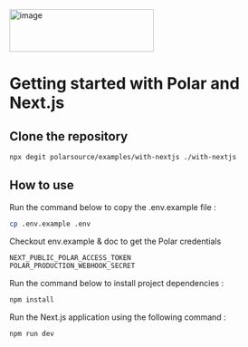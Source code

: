 <img width="255" height="75" alt="image" src="https://github.com/user-attachments/assets/5f6f176d-661a-45ed-b661-b4d8383e63c6" />

#  Getting started with Polar and Next.js 

## Clone the repository

```bash
npx degit polarsource/examples/with-nextjs ./with-nextjs
```

## How to use

Run the command below to copy the .env.example file :

```bash
cp .env.example .env
```

Checkout env.example & doc to get the Polar credentials

```bash
NEXT_PUBLIC_POLAR_ACCESS_TOKEN
POLAR_PRODUCTION_WEBHOOK_SECRET
```

Run the command below to install project dependencies :

```bash
npm install
```

Run the Next.js application using the following command :

```bash
npm run dev
```